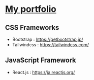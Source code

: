 # [My portfolio](https://token-05.github.io/Token-portfolio/)

## CSS Frameworks
- Bootstrap : https://getbootstrap.jp/
- Tailwindcss : https://tailwindcss.com/

## JavaScript Framework
- React.js : https://ja.reactjs.org/
